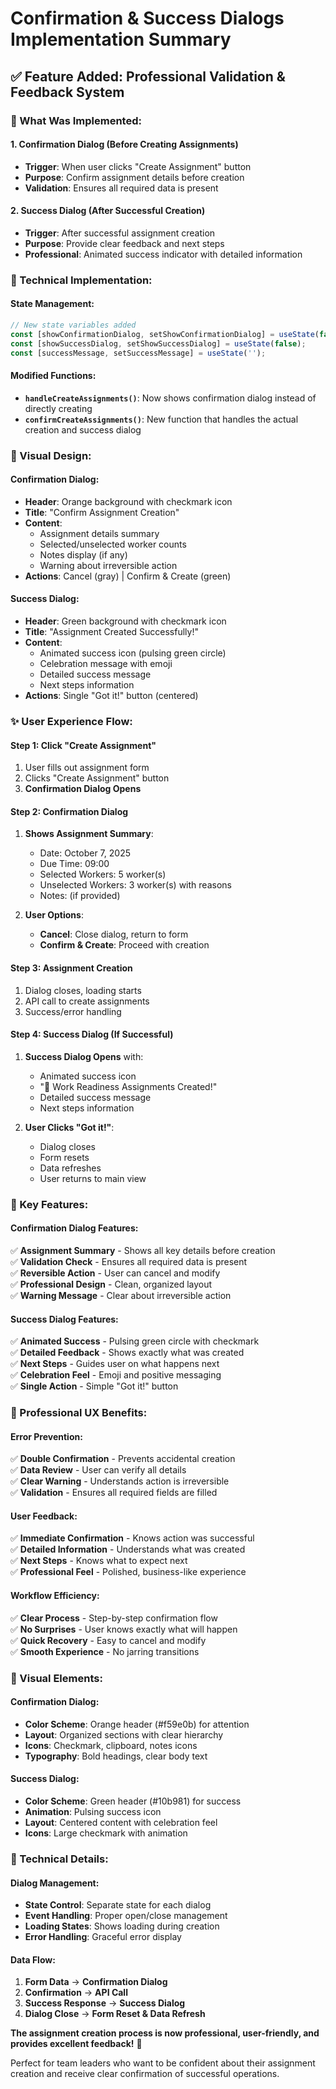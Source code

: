 # Confirmation & Success Dialogs Implementation Summary

## ✅ **Feature Added: Professional Validation & Feedback System**

### **🎯 What Was Implemented:**

#### **1. Confirmation Dialog (Before Creating Assignments)**
- **Trigger**: When user clicks "Create Assignment" button
- **Purpose**: Confirm assignment details before creation
- **Validation**: Ensures all required data is present

#### **2. Success Dialog (After Successful Creation)**
- **Trigger**: After successful assignment creation
- **Purpose**: Provide clear feedback and next steps
- **Professional**: Animated success indicator with detailed information

### **🔧 Technical Implementation:**

#### **State Management:**
```javascript
// New state variables added
const [showConfirmationDialog, setShowConfirmationDialog] = useState(false);
const [showSuccessDialog, setShowSuccessDialog] = useState(false);
const [successMessage, setSuccessMessage] = useState('');
```

#### **Modified Functions:**
- **`handleCreateAssignments()`**: Now shows confirmation dialog instead of directly creating
- **`confirmCreateAssignments()`**: New function that handles the actual creation and success dialog

### **🎨 Visual Design:**

#### **Confirmation Dialog:**
- **Header**: Orange background with checkmark icon
- **Title**: "Confirm Assignment Creation"
- **Content**: 
  - Assignment details summary
  - Selected/unselected worker counts
  - Notes display (if any)
  - Warning about irreversible action
- **Actions**: Cancel (gray) | Confirm & Create (green)

#### **Success Dialog:**
- **Header**: Green background with checkmark icon
- **Title**: "Assignment Created Successfully!"
- **Content**:
  - Animated success icon (pulsing green circle)
  - Celebration message with emoji
  - Detailed success message
  - Next steps information
- **Actions**: Single "Got it!" button (centered)

### **✨ User Experience Flow:**

#### **Step 1: Click "Create Assignment"**
1. User fills out assignment form
2. Clicks "Create Assignment" button
3. **Confirmation Dialog Opens**

#### **Step 2: Confirmation Dialog**
1. **Shows Assignment Summary**:
   - Date: October 7, 2025
   - Due Time: 09:00
   - Selected Workers: 5 worker(s)
   - Unselected Workers: 3 worker(s) with reasons
   - Notes: (if provided)

2. **User Options**:
   - **Cancel**: Close dialog, return to form
   - **Confirm & Create**: Proceed with creation

#### **Step 3: Assignment Creation**
1. Dialog closes, loading starts
2. API call to create assignments
3. Success/error handling

#### **Step 4: Success Dialog (If Successful)**
1. **Success Dialog Opens** with:
   - Animated success icon
   - "🎉 Work Readiness Assignments Created!"
   - Detailed success message
   - Next steps information

2. **User Clicks "Got it!"**:
   - Dialog closes
   - Form resets
   - Data refreshes
   - User returns to main view

### **🎯 Key Features:**

#### **Confirmation Dialog Features:**
✅ **Assignment Summary** - Shows all key details before creation  
✅ **Validation Check** - Ensures all required data is present  
✅ **Reversible Action** - User can cancel and modify  
✅ **Professional Design** - Clean, organized layout  
✅ **Warning Message** - Clear about irreversible action  

#### **Success Dialog Features:**
✅ **Animated Success** - Pulsing green circle with checkmark  
✅ **Detailed Feedback** - Shows exactly what was created  
✅ **Next Steps** - Guides user on what happens next  
✅ **Celebration Feel** - Emoji and positive messaging  
✅ **Single Action** - Simple "Got it!" button  

### **📱 Professional UX Benefits:**

#### **Error Prevention:**
✅ **Double Confirmation** - Prevents accidental creation  
✅ **Data Review** - User can verify all details  
✅ **Clear Warning** - Understands action is irreversible  
✅ **Validation** - Ensures all required fields are filled  

#### **User Feedback:**
✅ **Immediate Confirmation** - Knows action was successful  
✅ **Detailed Information** - Understands what was created  
✅ **Next Steps** - Knows what to expect next  
✅ **Professional Feel** - Polished, business-like experience  

#### **Workflow Efficiency:**
✅ **Clear Process** - Step-by-step confirmation flow  
✅ **No Surprises** - User knows exactly what will happen  
✅ **Quick Recovery** - Easy to cancel and modify  
✅ **Smooth Experience** - No jarring transitions  

### **🎨 Visual Elements:**

#### **Confirmation Dialog:**
- **Color Scheme**: Orange header (#f59e0b) for attention
- **Layout**: Organized sections with clear hierarchy
- **Icons**: Checkmark, clipboard, notes icons
- **Typography**: Bold headings, clear body text

#### **Success Dialog:**
- **Color Scheme**: Green header (#10b981) for success
- **Animation**: Pulsing success icon
- **Layout**: Centered content with celebration feel
- **Icons**: Large checkmark with animation

### **🔧 Technical Details:**

#### **Dialog Management:**
- **State Control**: Separate state for each dialog
- **Event Handling**: Proper open/close management
- **Loading States**: Shows loading during creation
- **Error Handling**: Graceful error display

#### **Data Flow:**
1. **Form Data** → **Confirmation Dialog**
2. **Confirmation** → **API Call**
3. **Success Response** → **Success Dialog**
4. **Dialog Close** → **Form Reset & Data Refresh**

**The assignment creation process is now professional, user-friendly, and provides excellent feedback!** 🎯

Perfect for team leaders who want to be confident about their assignment creation and receive clear confirmation of successful operations.









